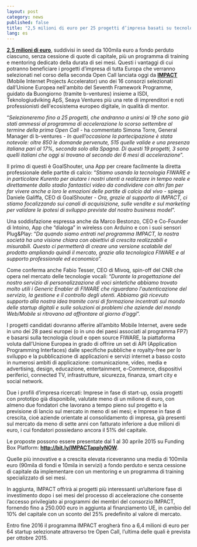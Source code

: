 ```yaml
---
layout: post
category: news
published: false
title: "2,5 milioni di euro per 25 progetti d’impresa basati su tecnologia FIWARE"
lang: es
---
```


<a href="http://bit.ly/IMPACTapplyNOW"><strong>2,5 milioni di euro</strong></a>, suddivisi in seed da 100mila euro a fondo perduto ciascuno, senza cessione di quote di capitale, più un programma di training e mentoring dedicato della durata di sei mesi. Questi i vantaggi di cui potranno beneficiare i progetti d’impresa di tutta Europa che verranno selezionati nel corso della seconda Open Call lanciata oggi da <a href="http://www.impact-accelerator.com/"><strong>IMPACT</strong></a> (Mobile Internet Projects Accelerator) uno dei 16 consorzi selezionati dall’Unione Europea nell'ambito del Seventh Framework Programme, guidato da Buongiorno (tramite b-ventures) insieme a ISDI, Teknologiudviking ApS, Seaya Ventures più una rete di imprenditori e noti professionisti dell'ecosistema europeo digitale, in qualità di mentor.

“<em>Selezioneremo fino a 25 progetti, che andranno a unirsi ai 19 che sono già stati ammessi al programma di accelerazione lo scorso settembre al termine della prima Open Call</em> - ha commentato Simona Torre, General Manager di b-ventures - <em>In quell’occasione la partecipazione è stata notevole: oltre 850 le domande pervenute, 515 quelle valide e una presenza italiana pari al 17%, seconda solo alla Spagna. Di questi 19 progetti, 3 sono quelli italiani che oggi si trovano al secondo dei 6 mesi di accelerazione</em>”.

Il primo di questi è GoalShouter, una App per creare facilmente la diretta professionale delle partite di calcio: “<em>Stiamo usando la tecnologia FIWARE e in particolare Kurento per aiutare i nostri utenti a realizzare in tempo reale e direttamente dallo stadio fantastici video da condividere con altri fan per far vivere anche a loro le emozioni delle partite di calcio dal vivo</em> - spiega Daniele Galiffa, CEO di GoalShouter -<em> Ora, grazie al supporto di IMPACT, ci stiamo focalizzando sui canali di acquisizione, sulle vendite e sul marketing per validare le ipotesi di sviluppo previste dal nostro business model</em>”.

Una soddisfazione espressa anche da Marco Bestonzo, CEO e Co-Founder di Intoino, App che “dialoga” in wireless con Arduino e con i suoi sensori Plug&amp;Play: “<em>Da quando siamo entrati nel programma IMPACT, la nostra società ha una visione chiara con obiettivi di crescita realizzabili e misurabili. Questo ci permetterà di creare una versione scalabile del prodotto ampliando quindi il mercato, grazie alla tecnologica FIWARE e al supporto professionale ed economico</em>”.

Come conferma anche Fabio Tesser, CEO di Mivoq, spin-off del CNR che opera nel mercato delle tecnologie vocali: “<em>Durante la progettazione del nostro servizio di personalizzazione di voci sintetiche abbiamo trovato molto utili i Generic Enabler di FIWARE che riguardano l'autenticazione del servizio, la gestione e il controllo degli utenti. Abbiamo già ricevuto supporto alla nostra idea tramite corsi di formazione incentrati sul mondo delle startup digitali e sulle soluzioni ai problemi che aziende del mondo Web/Mobile si ritrovano ad affrontare al giorno d’oggi</em>”.

I progetti candidati dovranno afferire all’ambito Mobile Internet, avere sede in uno dei 28 paesi europei (o in uno dei paesi associati al programma FP7) e basarsi sulla tecnologia cloud e open source FIWARE, la piattaforma voluta dall’Unione Europea in grado di offrire un set di API (Application Programming Interfaces) dalle specifiche pubbliche e royalty-free per lo sviluppo e la pubblicazione di applicazioni e servizi internet a basso costo in numerosi ambiti di applicazione: comunicazione, video, media e advertising, design, educazione, entertainment, e-Commerce, dispositivi periferici, connected TV, infrastrutture, sicurezza, finanza, smart city e social network.

Due i profili d’impresa ricercati: Imprese in fase di start-up, ossia progetti con prototipo già disponibile, valutate meno di un milione di euro, con almeno due fondatori che lavorano a tempo pieno sul progetto e la previsione di lancio sul mercato in meno di sei mesi; e Imprese in fase di crescita, cioè aziende orientate al consolidamento di impresa, già presenti sul mercato da meno di sette anni con fatturato inferiore a due milioni di euro, i cui fondatori possiedano ancora il 51% del capitale.

Le proposte possono essere presentate dal 1 al 30 aprile 2015 su Funding Box Platform: <strong><a href="http://bit.ly/IMPACTapplyNOW">http://bit.ly/IMPACTapplyNOW</a></strong>.

Quelle più innovative e a crescita elevata riceveranno una media di 100mila euro (90mila di fondi e 10mila in servizi) a fondo perduto e senza cessione di capitale da implementare con un mentoring e un programma di training specializzato di sei mesi.

In aggiunta, IMPACT offrirà ai progetti più interessanti un’ulteriore fase di investimento dopo i sei mesi del processo di accelerazione che consente l’accesso privilegiato ai programmi dei membri del consorzio IMPACT, fornendo fino a 250.000 euro in aggiunta al finanziamento UE, in cambio del 10% del capitale con un sconto del 25% predefinito al valore di mercato.

Entro fine 2016 il programma IMPACT erogherà fino a 6,4 milioni di euro per 64 startup selezionate attraverso tre Open Call, l’ultima delle quali è prevista per ottobre 2015.